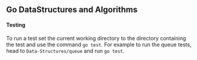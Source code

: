 ## Go DataStructures and Algorithms

#### Testing
To run a test set the current working directory to the directory containing the test and use the command `go test`. 
For example to run the queue tests, head to `Data-Structures/queue` and run `go test`. 